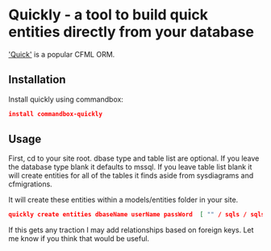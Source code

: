 # Quickly - a tool to build quick entities directly from your database

['Quick'](https://github.com/elpete/quick) is a popular CFML ORM.

## Installation
Install quickly using commandbox:

```json
install commandbox-quickly
```

## Usage

First, cd to your site root. dbase type and table list are optional.  If you leave the database type blank it defaults to mssql.  If you leave table list blank it will create entities for all of the tables it finds aside from sysdiagrams and cfmigrations.  

It will create these entities within a models/entities folder in your site.

```json
quickly create entities dbaseName userName passWord  [ "" / sqls / sqlserver / mysql ] [ commaDelimited,tableList ]
```
If this gets any traction I may add relationships based on foreign keys.  Let me know if you think that would be useful.
